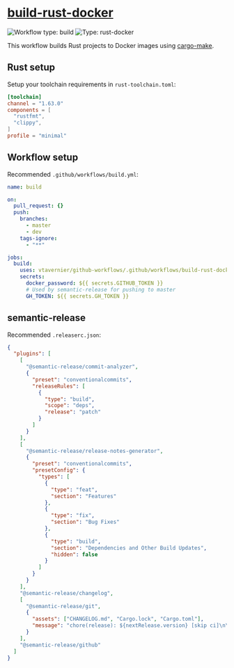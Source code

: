 # [build-rust-docker](../.github/workflows/build-rust-docker.yml)

![Workflow type: build](https://img.shields.io/badge/workflow-build-blue)
![Type: rust-docker](https://img.shields.io/badge/type-rust-docker-green)

This workflow builds Rust projects to Docker images using [cargo-make](https://github.com/sagiegurari/cargo-make).

## Rust setup

Setup your toolchain requirements in `rust-toolchain.toml`:

```toml
[toolchain]
channel = "1.63.0"
components = [
  "rustfmt",
  "clippy",
]
profile = "minimal"
```

## Workflow setup

Recommended `.github/workflows/build.yml`:

```yaml
name: build

on:
  pull_request: {}
  push:
    branches:
      - master
      - dev
    tags-ignore:
      - "**"

jobs:
  build:
    uses: vtavernier/github-workflows/.github/workflows/build-rust-docker.yml@WORKFLOW_VERSION
    secrets:
      docker_password: ${{ secrets.GITHUB_TOKEN }}
      # Used by semantic-release for pushing to master
      GH_TOKEN: ${{ secrets.GH_TOKEN }}
```

## semantic-release

Recommended `.releaserc.json`:

```json
{
  "plugins": [
    [
      "@semantic-release/commit-analyzer",
      {
        "preset": "conventionalcommits",
        "releaseRules": [
          {
            "type": "build",
            "scope": "deps",
            "release": "patch"
          }
        ]
      }
    ],
    [
      "@semantic-release/release-notes-generator",
      {
        "preset": "conventionalcommits",
        "presetConfig": {
          "types": [
            {
              "type": "feat",
              "section": "Features"
            },
            {
              "type": "fix",
              "section": "Bug Fixes"
            },
            {
              "type": "build",
              "section": "Dependencies and Other Build Updates",
              "hidden": false
            }
          ]
        }
      }
    ],
    "@semantic-release/changelog",
    [
      "@semantic-release/git",
      {
        "assets": ["CHANGELOG.md", "Cargo.lock", "Cargo.toml"],
        "message": "chore(release): ${nextRelease.version} [skip ci]\n\n${nextRelease.notes}"
      }
    ],
    "@semantic-release/github"
  ]
}
```
